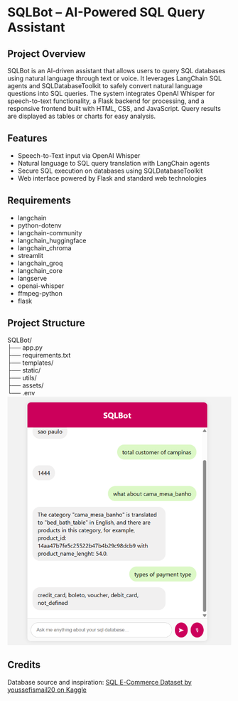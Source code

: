 # SQLBot – AI-Powered SQL Query Assistant

## Project Overview
SQLBot is an AI-driven assistant that allows users to query SQL databases using natural language through text or voice. It leverages LangChain SQL agents and SQLDatabaseToolkit to safely convert natural language questions into SQL queries. The system integrates OpenAI Whisper for speech-to-text functionality, a Flask backend for processing, and a responsive frontend built with HTML, CSS, and JavaScript. Query results are displayed as tables or charts for easy analysis.

## Features
- Speech-to-Text input via OpenAI Whisper  
- Natural language to SQL query translation with LangChain agents  
- Secure SQL execution on databases using SQLDatabaseToolkit    
- Web interface powered by Flask and standard web technologies  

## Requirements
- langchain  
- python-dotenv  
- langchain-community  
- langchain_huggingface  
- langchain_chroma  
- streamlit  
- langchain_groq  
- langchain_core  
- langserve  
- openai-whisper  
- ffmpeg-python  
- flask  

## Project Structure
SQLBot/  
├── app.py  
├── requirements.txt  
├── templates/  
├── static/  
├── utils/  
├── assets/  
└── .env  
![Demo](https://github.com/fadhilHussain11/Sql_bot/blob/main/sqlbot.png?raw=true)
## Credits
Database source and inspiration: [SQL E-Commerce Dataset by youssefismail20 on Kaggle](https://www.kaggle.com/code/youssefismail20/sql-e-commerce/notebook)



